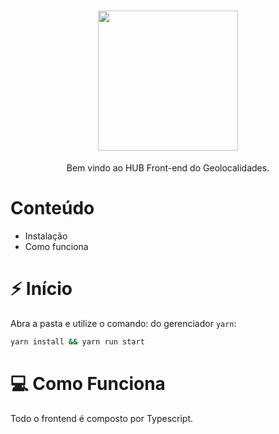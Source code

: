 <h1 align="center">
  <img src="https://mundogeo.com/wp-content/uploads/2018/10/geolocalizacao.jpg" width="224px"/><br/>
</h1>
<p align="center">Bem vindo ao HUB Front-end do Geolocalidades.<br/>
  
  # Conteúdo

<!-- - [About us](#about-us) -->

- Instalação
- Como funciona

# ⚡️ Início

<!-- - [Git Integration](#git-integration) -->

Abra a pasta e utilize o comando: do gerenciador `yarn`:

```bash
yarn install && yarn run start
```

# 💻 Como Funciona

Todo o frontend é composto por Typescript.
